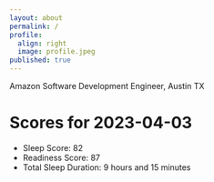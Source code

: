 ```yaml
---
layout: about
permalink: /
profile:
  align: right
  image: profile.jpeg
published: true
---
```


Amazon Software Development Engineer, Austin TX

# Scores for 2023-04-03
- Sleep Score: 82
- Readiness Score: 87 
- Total Sleep Duration: 9 hours and 15 minutes
